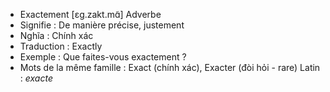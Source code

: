 - Exactement	[ɛɡ.zakt.mɑ̃]	Adverbe
- Signifie : De manière précise, justement
- Nghĩa : Chính xác
- Traduction : Exactly
- Exemple : Que faites-vous exactement ?
- Mots de la même famille : Exact (chính xác), Exacter (đòi hỏi - rare)	Latin : *exacte*